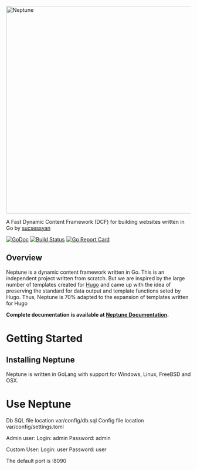 <img src="https://raw.githubusercontent.com/goneptune/neptune/master/var/www/Neptune/themes/base/static/img/cover.png" alt="Neptune" width="565" heigh="226">

A Fast Dynamic Content Framework (DCF) for building websites written in Go by [sucsessyan](https://github.com/sucsessyan)

[![GoDoc](https://godoc.org/github.com/goneptune/neptune?status.svg)](https://godoc.org/github.com/goneptune/neptune)
[![Build Status](https://travis-ci.com/goneptune/neptune.png)](https://travis-ci.com/goneptune/neptune)
[![Go Report Card](https://goreportcard.com/badge/github.com/goneptune/neptune)](https://goreportcard.com/report/github.com/goneptune/neptune)

## Overview

Neptune is a  dynamic content framework written in Go.
This is an independent project written from scratch. But we are inspired by the large number of templates created for [Hugo](https://github.com/gohugoio/hugo/) and came up with the idea of preserving the standard for data output and template functions seted by Hugo. Thus, Neptune is 70% adapted to the expansion of templates written for Hugo

**Complete documentation is available at [Neptune Documentation](https://goneptune.space/docs).**


# Getting Started

## Installing Neptune

Neptune is written in GoLang with support for Windows, Linux, FreeBSD and OSX.

# Use Neptune

Db SQL file location var/config/db.sql
Config file location var/config/settings.toml

Admin user:
Login: admin
Password: admin

Custom User:
Login: user
Password: user

The default port is :8090
